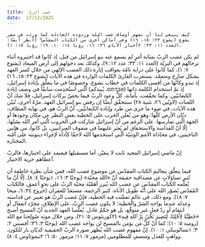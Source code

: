 ```yaml
---
title:  غضب الربّ
date:  17/12/2025
---
```


`كيف ينبغي لنا أن نفهم أوصاف غضب الله وردوده العادلة كما وردت في سفر يشوع (يشوع ٢٣: ١٥، ١٦) وفي أماكن أُخرى من الكتاب المقدّس؟ (أنظر أيضًا: العدد ١١: ٣٣؛ ٢أخبار الأيام ٣٦: ١٦، رؤيا ١٤: ١٠، ١٩؛ رؤيا ١٥: ١).`

لم يكن غضب الربّ بمثابة أمرٍ لم يسمع عنه بنو إسرائيل من قبل، إذ كانوا قد اختبروه أثناء ترحالهم في البريّة (العدد ١١: ٣٣؛ عدد ١٢: ٩)، وكذلك بعد دخولهم إلى أرض الميعاد (يشوع ٧: ١)، كما كانوا على دراية تامّة بعواقب إثارة ذلك الغضب الإلهي من خلال كسر العهد بشكل صارخ ومتعمّد. يستغرب القارئ الكلمات الواردة في هذه الآيات (يشوع ٢٣: ١٥، ١٦) إذ تبدو وكأنّها من أقسى الكلمات في خطاب يشوع، وخصوصًا في ما يتعلّق بإبادة إسرائيل، إذ تمّ استخدام الكلمة ذاتها (אֲבַדְתֶּם، يُبيدكم) الّتي استُخدِمت سابقًا في وصف إبادة الكنعانيّين. وكما تحقّقت، بأمانة، كلُّ وعود الربّ فيما يخصّ بركات إسرائيل، فلا شك أنّ اللعنات (لاويّين ٢٦، تثنية ٢٨) ستتحقّق أيضًا إن رفض بنو إسرائيل العهد. مرّةً أخرى، تُبيّن هذه الآيات، في ضوء ما جرى من طرد وإبادة الكنعانيّين، أنّ الربّ هو، في نهاية المطاف، ديّان الأرض كلّها؛ وهو من يُعلن الحرب على الخطية بغض النظر عن مكان وجودها أو الجهة الّتي تمارسها. على الرغم من أنّ إسرائيل شاركت في الحروب الّتي أمر الله بشنّها، إلّا أنّ القداسة والاستحقاق لم يُعثر عليهما في صفوف العبرانيين، بل كانوا، من هاتين الناحيتين، في محاذاة الأمم الوثنيّة الّتي استخدمها الله لاحقًا كأداة لإجراء دينونته على أُمّته المختارة.

إنّ ماضي إسرائيل المجيد ثابت لا يتغيّر، أما مستقبلها فيعتمد على اختيارها، فالربّ أعطاهم حرية الاختيار.

فيما يتعلّق بتعاليم الكتاب المقدّس عن موضوع غضب الله، فمن شأن نظرة خاطفة أن تُثير تساؤلاتٍ عن مصداقية حقيقة أنّ «الله محبّة» (يوحنّا ٣: ١٦، ١يوحنّا ٤: ٨). إلّا أنّ ما يُعلّمه الكتاب المقدّس عن غضب الله يُبرز أهمّيّة محبّة الربّ على نحوٍ أعمق، فالكتاب المُقدّس يُصوّر الله على أنّه طويل الأناة، كثير الرحمة، مستعدّ للغفران (خروج ٣٤: ٦، ميخا ٧: ١٨). ومع ذلك، في عالمٍ تفشّت فيه الخطية، فإنّ غضب الربّ هو تعبير عن قداسته وعدله عندما يواجه الشرّ والخطية؛ لا يكون غضب الربّ، على الإطلاق، مجرّد انفعال أو انتقام أو ردّ فعلٍ غير متوقَّع، بل هو حكمٌ عادل. يُعلّمنا العهد الجديد أنّ المسيح أصبح «خَطِيَّةً لِأَجْلِنَا، لِنَصِيرَ نَحْنُ بِرَّ ٱللهِ فِيهِ» (٢كورنثوس ٥: ٢١)، ومن خلال موته صُولِحنا مع الله (رومية ٥: ١٠)؛ كما أنّ كلَّ مَن يؤمن بالمسيح لن يواجه غضب الله (يوحنّا ٣: ٣٦؛ أفسس ٢: ٣؛ ١تسالونيكي ١: ١٠). إنّ مفهوم غضب الله يُظهر صورة الربّ الحقيقية كديّان بار للكون، وواهبٍ للعدل ومنصفٍ للمظلومين (مزمور ٧: ١١؛ مزمور ٥٠: ٦؛ ٢تيموثاوس ٤: ٨).